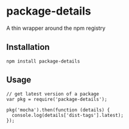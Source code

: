 # package-details

A thin wrapper around the npm registry

## Installation

```
npm install package-details
```

## Usage

```
// get latest version of a package
var pkg = require('package-details');

pkg('mocha').then(function (details) {
  console.log(details['dist-tags'].latest);
});
```
